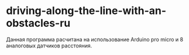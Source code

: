 # driving-along-the-line-with-an-obstacles-ru
Данная программа расчитана на использование Arduino pro micro и 8 аналоговых датчиков расстояния.
